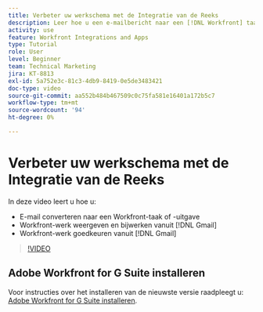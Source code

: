 ```yaml
---
title: Verbeter uw werkschema met de Integratie van de Reeks
description: Leer hoe u een e-mailbericht naar een [!DNL Workfront] taak of uitgave, weergave en update [!DNL Workfront] werken vanuit Gmail en goedkeuren [!DNL Workfront] werk van Gmail.
activity: use
feature: Workfront Integrations and Apps
type: Tutorial
role: User
level: Beginner
team: Technical Marketing
jira: KT-8813
exl-id: 5a752e3c-81c3-4db9-8419-0e5de3483421
doc-type: video
source-git-commit: aa552b484b467509c0c75fa581e16401a172b5c7
workflow-type: tm+mt
source-wordcount: '94'
ht-degree: 0%

---
```


# Verbeter uw werkschema met de Integratie van de Reeks

In deze video leert u hoe u:

* E-mail converteren naar een Workfront-taak of -uitgave
* Workfront-werk weergeven en bijwerken vanuit [!DNL Gmail]
* Workfront-werk goedkeuren vanuit [!DNL Gmail]

>[!VIDEO](https://video.tv.adobe.com/v/335114/?quality=12&learn=on)

## Adobe Workfront for G Suite installeren

Voor instructies over het installeren van de nieuwste versie raadpleegt u: [Adobe Workfront for G Suite installeren](https://experienceleague.adobe.com/docs/workfront/using/adobe-workfront-integrations/workfront-for-g-suite/install-workfront-for-gsuite.html).
